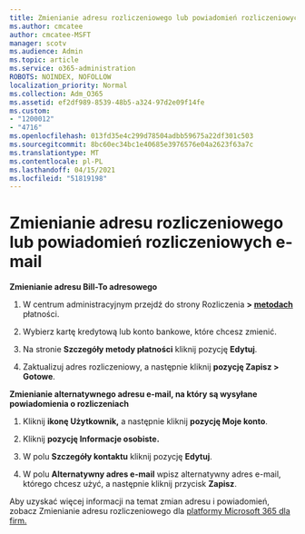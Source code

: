 ```yaml
---
title: Zmienianie adresu rozliczeniowego lub powiadomień rozliczeniowych e-mail
ms.author: cmcatee
author: cmcatee-MSFT
manager: scotv
ms.audience: Admin
ms.topic: article
ms.service: o365-administration
ROBOTS: NOINDEX, NOFOLLOW
localization_priority: Normal
ms.collection: Adm_O365
ms.assetid: ef2df989-8539-48b5-a324-97d2e09f14fe
ms.custom:
- "1200012"
- "4716"
ms.openlocfilehash: 013fd35e4c299d78504adbb59675a22df301c503
ms.sourcegitcommit: 8bc60ec34bc1e40685e3976576e04a2623f63a7c
ms.translationtype: MT
ms.contentlocale: pl-PL
ms.lasthandoff: 04/15/2021
ms.locfileid: "51819198"
---
```

# <a name="change-billing-address-or-billing-email-notifications"></a>Zmienianie adresu rozliczeniowego lub powiadomień rozliczeniowych e-mail

**Zmienianie adresu Bill-To adresowego**

1. W centrum administracyjnym przejdź do strony Rozliczenia **> [metodach](https://go.microsoft.com/fwlink/p/?linkid=2018806)** płatności.

2. Wybierz kartę kredytową lub konto bankowe, które chcesz zmienić.

3. Na stronie **Szczegóły metody płatności** kliknij pozycję **Edytuj**.

4. Zaktualizuj adres rozliczeniowy, a następnie kliknij **pozycję Zapisz > Gotowe**.

**Zmienianie alternatywnego adresu e-mail, na który są wysyłane powiadomienia o rozliczeniach** 

1. Kliknij **ikonę Użytkownik,** a następnie kliknij **pozycję Moje konto**.

2. Kliknij **pozycję Informacje osobiste.**

3. W polu **Szczegóły kontaktu** kliknij pozycję **Edytuj**.

4. W polu **Alternatywny adres e-mail** wpisz alternatywny adres e-mail, którego chcesz użyć, a następnie kliknij przycisk **Zapisz**.

Aby uzyskać więcej informacji na temat zmian adresu i powiadomień, zobacz Zmienianie adresu rozliczeniowego dla [platformy Microsoft 365 dla firm.](https://docs.microsoft.com/microsoft-365/commerce/billing-and-payments/change-your-billing-addresses?view=o365-worldwide)
